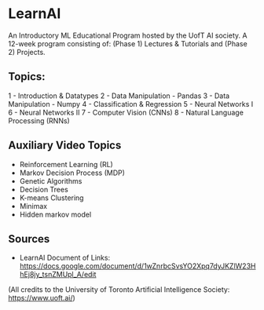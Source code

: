 # LearnAI
An Introductory ML Educational Program hosted by the UofT AI society. A 12-week program consisting of: (Phase 1) Lectures & Tutorials and (Phase 2) Projects.


## Topics:

1 - Introduction & Datatypes
2 - Data Manipulation - Pandas
3 - Data Manipulation - Numpy
4 - Classification & Regression
5 - Neural Networks I
6 - Neural Networks II
7 - Computer Vision (CNNs)
8 - Natural Language Processing (RNNs)

## Auxiliary Video Topics

- Reinforcement Learning (RL)
- Markov Decision Process (MDP)
- Genetic Algorithms
- Decision Trees
- K-means Clustering
- Minimax
- Hidden markov model


## Sources
- LearnAI Document of Links: https://docs.google.com/document/d/1wZnrbcSvsYO2Xpq7dyJKZlW23HhEj8jy_tsnZMUpl_A/edit

(All credits to the University of Toronto Artificial Intelligence Society: https://www.uoft.ai/)
